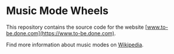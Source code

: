 # Music Mode Wheels

This repository contains the source code for the website [www.to-be.done.com](https://www.to-be.done.com).

Find more information about music modes on [Wikipedia](https://en.wikipedia.org/wiki/Mode_(music)).

